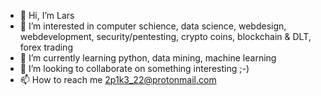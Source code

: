 - 👋 Hi, I’m Lars
- 👀 I’m interested in computer schience, data science, webdesign, webdevelopment, security/pentesting, crypto coins, blockchain & DLT, forex trading
- 🌱 I’m currently learning python, data mining, machine learning
- 💞️ I’m looking to collaborate on something interesting ;-)
- 📫 How to reach me 2p1k3_22@protonmail.com

<!---
2lscholz/2lscholz is a ✨ special ✨ repository because its `README.md` (this file) appears on your GitHub profile.
You can click the Preview link to take a look at your changes.
--->
